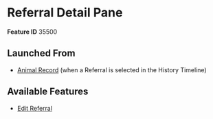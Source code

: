 # Referral Detail Pane

**Feature ID** 35500

## Launched From

- [Animal Record](Animal%20Record.md) (when a Referral is selected in the History Timeline)

## Available Features

- [Edit Referral](Edit%20Referral.md)







































































